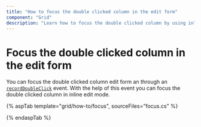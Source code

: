 ```yaml
---
title: "How to focus the double clicked column in the edit form"
component: "Grid"
description: "Learn how to focus the double clicked column by using inline edit mode in the Essential JS 2 DataGrid control."
---
```


# Focus the double clicked column in the edit form

You can focus the double clicked column edit form an through an [`recordDoubleClick`](https://help.syncfusion.com/cr/cref_files/aspnetcore-js2/Syncfusion.EJ2~Syncfusion.EJ2.Grids.Grid~recordDoubleClick.html) event. With the help of this event you can focus the double clicked column in inline edit mode.

{% aspTab template="grid/how-to/focus", sourceFiles="focus.cs" %}

{% endaspTab %}